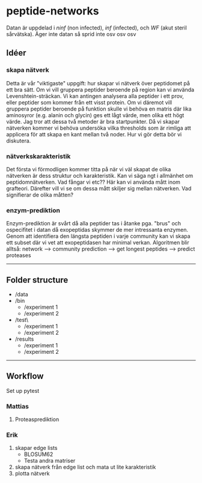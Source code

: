 # peptide-networks

Datan är uppdelad i _ninf_ (non infected), _inf_ (infected), och _WF_ (akut steril sårvätska).
Äger inte datan så sprid inte osv osv osv

## Idéer

### skapa nätverk

Detta är vår "viktigaste" uppgift: hur skapar vi nätverk över peptidomet på ett bra sätt. Om vi vill gruppera peptider
beroende på region kan vi använda Levenshtein-sträckan. Vi kan antingen analysera alla peptider i ett prov,
eller peptider som kommer från ett visst protein. Om vi däremot vill gruppera peptider beroende på funktion skulle vi behöva
en matris där lika aminosyror (e.g. alanin och glycin) ges ett lågt värde, men olika ett högt värde. Jag tror att
dessa två metoder är bra startpunkter. Då vi skapar nätverken kommer vi behöva undersöka vilka thresholds som är rimliga
att applicera för att skapa en kant mellan två noder. Hur vi gör detta bör vi diskutera.

### nätverkskarakteristik

Det första vi förmodligen kommer titta på när vi väl skapat de olika nätverken är dess struktur och karakteristik.
Kan vi säga ngt i allmänhet om peptidomnätverken. Vad fångar vi etc?? Här kan vi använda mått inom grafteori.
Därefter vill vi se om dessa mått skiljer sig mellan nätverken. Vad signifierar de olika måtten?

### enzym-prediktion

Enzym-prediktion är svårt då alla peptider tas i åtanke pga. "brus" och ospecifitet i datan då exopeptidas skymmer de mer intressanta enzymen.
Genom att identifiera den längsta peptiden i varje community kan vi skapa ett subset där vi vet att exopeptidasen har minimal verkan.
Algoritmen blir alltså: network --> community prediction --> get longest peptides --> predict proteases

---

## Folder structure

- /data
- /bin
  - /experiment 1
  - /experiment 2
- /test\
  - /experiment 1
  - /experiment 2
- /results
  - /experiment 1
  - /experiment 2

---

## Workflow

Set up pytest

### Mattias

1. Proteasprediktion

### Erik

1. skapar edge lists
   - BLOSUM62
   - Testa andra matriser
2. skapa nätverk från edge list och mata ut lite karakteristik
3. plotta nätverk
